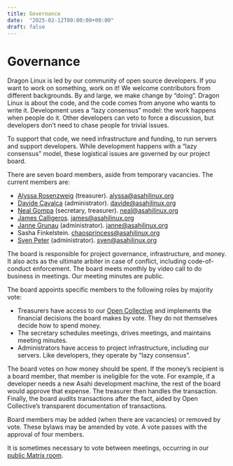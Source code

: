 ```yaml
---
title: Governance
date:  "2025-02-12T00:00:00+00:00"
draft: false
---
```


# Governance

Dragon Linux is led by our community of open source developers. If you want to work on something, work on it! We welcome contributors from different backgrounds. By and large, we make change by “doing”. Dragon Linux is about the code, and the code comes from anyone who wants to write it. Development uses a “lazy consensus” model: the work happens when people do it. Other developers can veto to force a discussion, but developers don’t need to chase people for trivial issues.

To support that code, we need infrastructure and funding, to run servers and support developers. While development happens with a “lazy consensus” model, these logistical issues are governed by our project board.

There are seven board members, aside from temporary vacancies. The current members are:

* [Alyssa Rosenzweig](https://rosenzweig.io) (treasurer). <alyssa@asahilinux.org>
* [Davide Cavalca](https://github.com/davide125) (administrator). <davide@asahilinux.org>
* [Neal Gompa](https://royalgeekworld.com/) (secretary, treasurer). <neal@asahilinux.org>
* [James Calligeros](https://social.treehouse.systems/@chadmed). <james@asahilinux.org>
* [Janne Grunau](https://social.treehouse.systems/@janne) (administrator). <janne@asahilinux.org>
* Sasha Finkelstein. <chaosprincess@asahilinux.org>
* [Sven Peter](https://social.treehouse.systems/@sven) (administrator). <sven@asahilinux.org>

The board is responsible for project governance, infrastructure, and money. It also acts as the ultimate arbiter in case of conflict, including code-of-conduct enforcement. The board meets monthly by video call to do business in meetings. Our meeting minutes are public.

The board appoints specific members to the following roles by majority vote:

* Treasurers have access to our [Open Collective](https://opencollective.com/asahilinux) and implements the financial decisions the board makes by vote. They do not themselves decide how to spend money.
* The secretary schedules meetings, drives meetings, and maintains meeting minutes.
* Administrators have access to project infrastructure, including our servers. Like developers, they operate by “lazy consensus”.

The board votes on how money should be spent. If the money’s recipient is a board member, that member is ineligible for the vote. For example, if a developer needs a new Asahi development machine, the rest of the board would approve that expense. The treasurer then handles the transaction. Finally, the board audits transactions after the fact, aided by Open Collective’s transparent documentation of transactions.

Board members may be added (when there are vacancies) or removed by vote. These bylaws may be amended by vote. A vote passes with the approval of four members.

It is sometimes necessary to vote between meetings, occurring in our [public Matrix room](https://matrix.to/#/#asahi-board:matrix.org).
